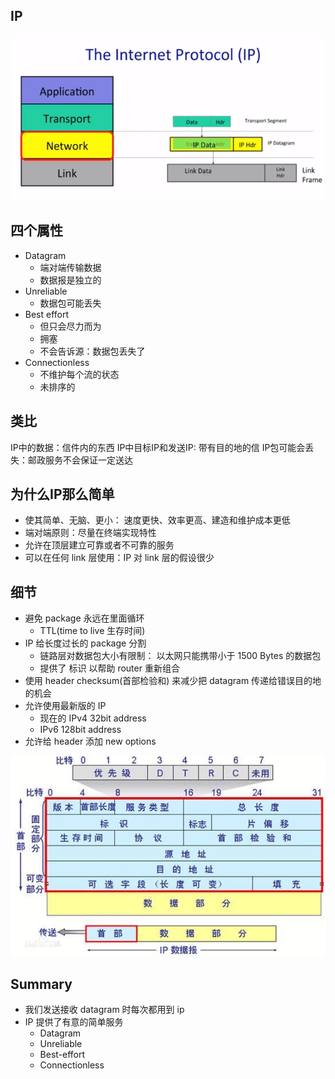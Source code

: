## IP

![img](IP.png)
## 四个属性

- Datagram
  - 端对端传输数据
  - 数据报是独立的
- Unreliable
  - 数据包可能丢失
- Best effort
  - 但只会尽力而为
  - 拥塞
  - 不会告诉源：数据包丢失了
- Connectionless
  - 不维护每个流的状态
  - 未排序的

## 类比
IP中的数据：信件内的东西
IP中目标IP和发送IP: 带有目的地的信
IP包可能会丢失：邮政服务不会保证一定送达

## 为什么IP那么简单
- 使其简单、无脑、更小： 速度更快、效率更高、建造和维护成本更低
- 端对端原则：尽量在终端实现特性
- 允许在顶层建立可靠或者不可靠的服务
- 可以在任何 link 层使用：IP 对 link 层的假设很少

## 细节
- 避免 package 永远在里面循环
  - TTL(time to live 生存时间)
- IP 给长度过长的 package 分割
  - 链路层对数据包大小有限制： 以太网只能携带小于 1500 Bytes 的数据包
  - 提供了 标识 以帮助 router 重新组合
- 使用 header checksum(首部检验和) 来减少把 datagram 传递给错误目的地的机会
- 允许使用最新版的 IP
  - 现在的 IPv4 32bit address
  - IPv6 128bit address
- 允许给 header 添加 new options

![img](ip_package.png)


## Summary 
- 我们发送接收 datagram 时每次都用到 ip
- IP 提供了有意的简单服务
  - Datagram
  - Unreliable
  - Best-effort
  - Connectionless